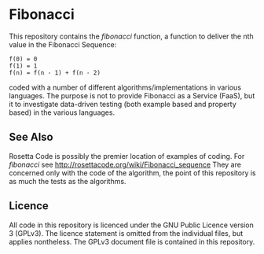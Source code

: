 # Fibonacci

This repository contains the _fibonacci_ function, a function to deliver the nth value in the Fibonacci
Sequence:

    f(0) = 0
    f(1) = 1
    f(n) = f(n - 1) + f(n - 2)

coded with a number of different algorithms/implementations in various languages. The purpose is not to
provide Fibonacci as a Service (FaaS), but it to investigate data-driven testing (both example based and
property based) in the various languages.

## See Also

Rosetta Code is possibly the premier location of examples of coding. For _fibonacci_ see
http://rosettacode.org/wiki/Fibonacci_sequence They are concerned only with the code of the algorithm, the
point of this repository is as much the tests as the algorithms.

## Licence

All code in this repository is licenced under the GNU Public Licence version 3 (GPLv3). The licence
statement is omitted from the individual files, but applies nontheless. The GPLv3 document file is contained
in this repository.
